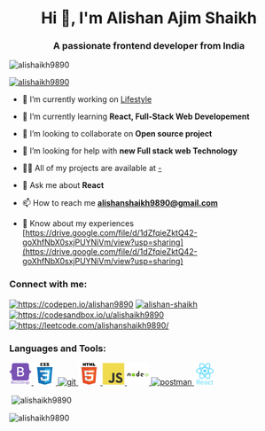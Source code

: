 <h1 align="center">Hi 👋, I'm Alishan Ajim Shaikh</h1>
<h3 align="center">A passionate frontend developer from India</h3>

<p align="left"> <img src="https://komarev.com/ghpvc/?username=alishaikh9890&label=Profile%20views&color=0e75b6&style=flat" alt="alishaikh9890" /> </p>

<p align="left"> <a href="https://github.com/ryo-ma/github-profile-trophy"><img src="https://github-profile-trophy.vercel.app/?username=alishaikh9890" alt="alishaikh9890" /></a> </p>

- 🔭 I’m currently working on [Lifestyle](https://github.com/alishaikh9890/lifestylestores.com)

- 🌱 I’m currently learning **React, Full-Stack Web Developement**

- 👯 I’m looking to collaborate on **Open source project**

- 🤝 I’m looking for help with **new Full stack web Technology**

- 👨‍💻 All of my projects are available at [-](-)

- 💬 Ask me about **React**

- 📫 How to reach me **alishanshaikh9890@gmail.com**

- 📄 Know about my experiences [https://drive.google.com/file/d/1dZfqieZktQ42-goXhfNbX0sxjPUYNiVm/view?usp=sharing](https://drive.google.com/file/d/1dZfqieZktQ42-goXhfNbX0sxjPUYNiVm/view?usp=sharing)

<h3 align="left">Connect with me:</h3>
<p align="left">
<a href="https://codepen.io/https://codepen.io/alishan9890" target="blank"><img align="center" src="https://raw.githubusercontent.com/rahuldkjain/github-profile-readme-generator/master/src/images/icons/Social/codepen.svg" alt="https://codepen.io/alishan9890" height="30" width="40" /></a>
<a href="https://linkedin.com/in/alishan-shaikh" target="blank"><img align="center" src="https://raw.githubusercontent.com/rahuldkjain/github-profile-readme-generator/master/src/images/icons/Social/linked-in-alt.svg" alt="alishan-shaikh" height="30" width="40" /></a>
<a href="https://codesandbox.com/https://codesandbox.io/u/alishaikh9890" target="blank"><img align="center" src="https://raw.githubusercontent.com/rahuldkjain/github-profile-readme-generator/master/src/images/icons/Social/codesandbox.svg" alt="https://codesandbox.io/u/alishaikh9890" height="30" width="40" /></a>
<a href="https://www.leetcode.com/https://leetcode.com/alishanshaikh9890/" target="blank"><img align="center" src="https://raw.githubusercontent.com/rahuldkjain/github-profile-readme-generator/master/src/images/icons/Social/leet-code.svg" alt="https://leetcode.com/alishanshaikh9890/" height="30" width="40" /></a>
</p>

<h3 align="left">Languages and Tools:</h3>
<p align="left"> <a href="https://getbootstrap.com" target="_blank" rel="noreferrer"> <img src="https://raw.githubusercontent.com/devicons/devicon/master/icons/bootstrap/bootstrap-plain-wordmark.svg" alt="bootstrap" width="40" height="40"/> </a> <a href="https://www.w3schools.com/css/" target="_blank" rel="noreferrer"> <img src="https://raw.githubusercontent.com/devicons/devicon/master/icons/css3/css3-original-wordmark.svg" alt="css3" width="40" height="40"/> </a> <a href="https://git-scm.com/" target="_blank" rel="noreferrer"> <img src="https://www.vectorlogo.zone/logos/git-scm/git-scm-icon.svg" alt="git" width="40" height="40"/> </a> <a href="https://www.w3.org/html/" target="_blank" rel="noreferrer"> <img src="https://raw.githubusercontent.com/devicons/devicon/master/icons/html5/html5-original-wordmark.svg" alt="html5" width="40" height="40"/> </a> <a href="https://developer.mozilla.org/en-US/docs/Web/JavaScript" target="_blank" rel="noreferrer"> <img src="https://raw.githubusercontent.com/devicons/devicon/master/icons/javascript/javascript-original.svg" alt="javascript" width="40" height="40"/> </a> <a href="https://nodejs.org" target="_blank" rel="noreferrer"> <img src="https://raw.githubusercontent.com/devicons/devicon/master/icons/nodejs/nodejs-original-wordmark.svg" alt="nodejs" width="40" height="40"/> </a> <a href="https://postman.com" target="_blank" rel="noreferrer"> <img src="https://www.vectorlogo.zone/logos/getpostman/getpostman-icon.svg" alt="postman" width="40" height="40"/> </a> <a href="https://reactjs.org/" target="_blank" rel="noreferrer"> <img src="https://raw.githubusercontent.com/devicons/devicon/master/icons/react/react-original-wordmark.svg" alt="react" width="40" height="40"/> </a> </p>

<p>&nbsp;<img align="center" src="https://github-readme-stats.vercel.app/api?username=alishaikh9890&show_icons=true&locale=en" alt="alishaikh9890" /></p>

<p><img align="center" src="https://github-readme-streak-stats.herokuapp.com/?user=alishaikh9890&" alt="alishaikh9890" /></p>
